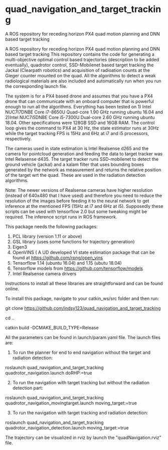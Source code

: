 # quad_navigation_and_target_tracking
A ROS repository for receding horizon PX4 quad motion planning and DNN based target tracking 

A ROS repository for receding horizon PX4 quad motion planning and DNN based target tracking 
This repository contains the code for generating a multi-objective optimal control based trajectories (description to be added eventually), quadrotor control, 
SSD-Mobilenet based target tracking the Jackal (Clearpath robotics) and acquisition of radioation counts at the Gieger counter mounted on the quad. All the 
algorithms to detect a weak radiological materials are also included and automatically run when you run the corresponding launch file. 

The system is for a PX4 based drone and assumes that you have a PX4 drone that can communicate with an onboard computer that is powerful enough to run all 
the algorithms. Everything has been tested on 1) Intel NUC7I7DNBE Core i7-8650U Quad-core 1.90 GHz running ubuntu 16.04 and 2)Intel NUC7i5DNBE Core i5-7300U 
Dual-core 2.60 GHz running ubuntu 18.04. Other specifications were 128GB SSD and 16GB RAM. The control loop gives the command to PX4 at 30 Hz, the state estimator
runs at 30Hz while the target tracking FPS is 15Hz and 6Hz at i7 and i5 processors, respectively. 

The cameras used in state estimation is Intel Realsense d265 and the camera for pointcloud generation and feeding the data to target tracker was Intel Relasense 
d435. The target tracker runs SSD-mobilenet to detect the ground vehicle (jackal) and a kalam filter that uses bounding boxes generated by the network as 
measurement and returns the relative position of the target wrt the quad. These are used in the radiation detection algorithms. 

Note: The newer versions of Realsense cameras have higher resolution (instead of 640x480 that I have used) and therefore  you need to reduce the resolution of 
the images before feeding it to the neural network to get inference at the mentioned FPS (15Hz at i7 and 6Hz at i5). Supposedly these scripts can be used with 
tensorflow 2.0 but some tweaking might be required. The inference script runs in ROS framework.  


This package needs the following packages: 
1. PCL library (version 1.11 or above) 
2. GSL library (uses some functions for trajectory generation) 
3. Eigen3
4. OpenVINS ( A UD developed VI state estimation package that can be found at https://github.com/rpng/open_vins
5. Tensorflow 1.14 (ubuntu 16.04) and 1.15 (ubutu 18.04) 
6. Tensorflow models from https://github.com/tensorflow/models
7. Intel Realsense camera drivers


Instructions to install all these libraries are straightforward and can be found online. 

To install this package, navigate to your catkin_ws/src folder and then run: 

git clone https://github.com/indsy123/quad_navigation_and_target_tracking

cd ..

catkin build -DCMAKE_BUILD_TYPE=Release

All the parameters can be found in launch/param.yaml file. The launch files are: 

1. To run the planner for end to end navigation without the target and radiation detection:

roslaunch quad_navigation_and_target_tracking quadrotor_navigation.launch doRHP:=true

2. To run the navigation with target tracking but without the radiation detection part:

roslaunch quad_navigation_and_target_tracking quadrotor_navigation_movingtarget.launch moving_target:=true 

3. To run the navigation with target tracking and radiation detection: 

roslaunch quad_navigation_and_target_tracking quadrotor_navigation_detection.launch moving_target:=true 

The trajectory can be visualized in rviz by launch the "quadNavigation.rviz" file. 
